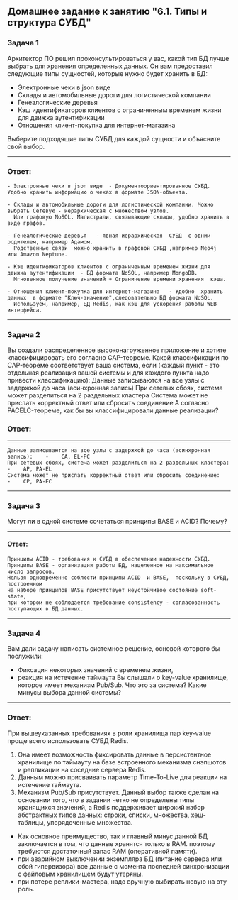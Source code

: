 ## Домашнее задание к занятию "6.1. Типы и структура СУБД"

### Задача 1
Архитектор ПО решил проконсультироваться у вас, какой тип БД лучше выбрать для хранения определенных данных.
Он вам предоставил следующие типы сущностей, которые нужно будет хранить в БД:
  - Электронные чеки в json виде
  - Склады и автомобильные дороги для логистической компании
  - Генеалогические деревья
  - Кэш идентификаторов клиентов с ограниченным временем жизни для движка аутентификации
  - Отношения клиент-покупка для интернет-магазина
  
Выберите подходящие типы СУБД для каждой сущности и объясните свой выбор.

----
### Ответ:

    - Электронные чеки в json виде  - Документоориентированное СУБД. Удобно хранить информацию о чеках в формате JSON-объекта.

    - Склады и автомобильные дороги для логистической компании. Можно выбрать Сетевую - иерархическая с множеством узлов.
      Или графовую NoSQL. Магистрали, связывающие склады, удобно хранить в виде графов.

    - Генеалогические деревья   - явная иерархическая  СУБД  с одним родителем, например Адамом. 
      Родственные связи  можно хранить в графовой СУБД ,например Neo4j  или Amazon Neptune.

    - Кэш идентификаторов клиентов с ограниченным временем жизни для движка аутентификации  - БД формата NoSQL, например MongoDB. 
      Мгновенное получение значений + Ограничение времени хранения  кэша.

    - Отношения клиент-покупка для интернет-магазина   - Удобно  хранить данных  в формате "Ключ-значение",следовательно БД формата NoSQL. 
      Используем, например, БД Redis, как кэш для ускорения работы WEB интерфейса. 

----
### Задача 2
Вы создали распределенное высоконагруженное приложение и хотите классифицировать его согласно CAP-теореме. 
Какой классификации по CAP-теореме соответствует ваша система, 
если (каждый пункт - это отдельная реализация вашей системы и для каждого пункта надо привести классификацию):
Данные записываются на все узлы с задержкой до часа (асинхронная запись)
При сетевых сбоях, система может разделиться на 2 раздельных кластера
Система может не прислать корректный ответ или сбросить соединение
А согласно PACELC-теореме, как бы вы классифицировали данные реализации?

### Ответ:
----
    Данные записываются на все узлы с задержкой до часа (асинхронная запись):    -    CA, EL-PC
    При сетевых сбоях, система может разделиться на 2 раздельных кластера:       -    AP, PA-EL
    Система может не прислать корректный ответ или сбросить соединение:          -    CP, PA-EC

----
### Задача 3
 Могут ли в одной системе сочетаться принципы BASE и ACID? Почему?

----
#### Ответ:

    Принципы ACID - требования к СУБД в обеспечении надежности СУБД.
    Принципы BASE - организация работы БД, нацеленное на максимальное число запросов.  
    Нельзя одновременно соблюсти принципы ACID  и BASE,  поскольку в СУБД, построенном
    на наборе принципов BASE присутствует неустойчивое состояние soft-state, 
    при котором не соблюдается требование consistency - согласованность поступающих в БД данных.

----
### Задача 4
Вам дали задачу написать системное решение, основой которого бы послужили:
- Фиксация некоторых значений с временем жизни, 
- реакция на истечение таймаута
Вы слышали о key-value хранилище, которое имеет механизм Pub/Sub. 
Что это за система? Какие минусы выбора данной системы?

----
### Ответ:
  При вышеуказанных  требованиях в роли хранилища пар key-value проще всего использовать СУБД Redis.

  1) Она имеет возможность фиксировать данные в персистентное хранилище по таймауту на базе 
  встроенного механизма снэпшотов и  репликации на соседние сервера Redis.
  2) Данным можно присваивать параметр Time-To-Live для реакции на истечение таймаута.  
  3) Механизм Pub/Sub присутствует.
  Данный выбор также сделан на основании того, что в задании четко не определены типы хранящихся значений,
  а Redis поддерживает  широкий набор абстрактных типов данных: строки, списки, множества, хеш-таблицы, упорядоченные множества.   
   
  - Как основное преимущество, так и  главный минус данной БД  заключается в том, что данные хранятся только в RAM.
      поэтому требуются достаточный запас RAM (оперативной памяти). 
  - при аварийном выключении  экземпляра БД (питание сервера или сбой гипервизора)
    все данные с момента последней синхронизации с файловым хранилищем будут утеряны.
  - при потере реплики-мастера, надо вручную выбирать новую на эту роль. 
